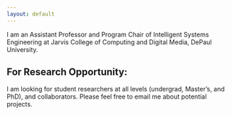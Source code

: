 ```yaml
---
layout: default
---
```


<!-- [Link to another page](./news.html). -->


I am an Assistant Professor and Program Chair of Intelligent Systems Engineering at Jarvis College of Computing and Digital Media, DePaul University.


## For Research Opportunity: 

I am looking for student researchers at all levels (undergrad, Master’s, and PhD), and collaborators. Please feel free to email me about potential projects.


